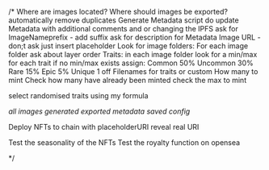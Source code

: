 /*
Where are images located?
Where should images be exported?
    automatically remove duplicates
Generate Metadata
    script do update Metadata with additional comments and or changing the IPFS
ask for ImageNameprefix - add suffix
ask for description for Metadata
Image URL - don;t ask just insert placeholder
Look for image folders:
    For each image folder ask about layer order
Traits:
    in each image folder look for a min/max for each trait
    if no min/max exists assign:
        Common  50%
        Uncommon 30%
        Rare    15%
        Epic    5%
        Unique  1 off
    Filenames for traits or custom
How many to mint
Check how many have already been minted
check the max to mint

select randomised traits using my formula

*all images generated*
*exported metadata*
*saved config*

Deploy NFTs to chain with placeholderURI
reveal real URI

Test the seasonality of the NFTs
Test the royalty function on opensea

*/
